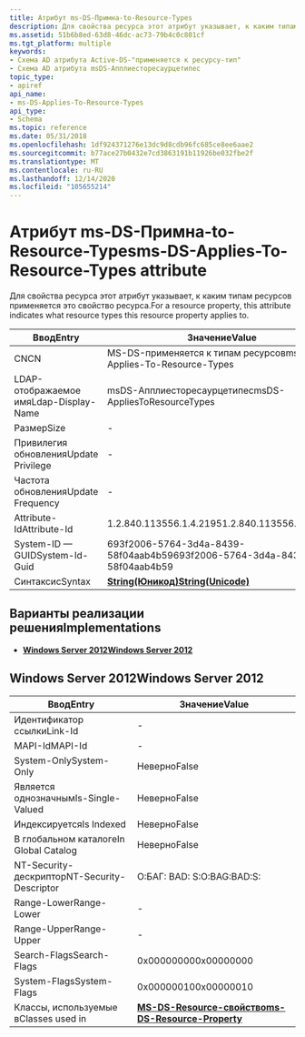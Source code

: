 ```yaml
---
title: Атрибут ms-DS-Примна-to-Resource-Types
description: Для свойства ресурса этот атрибут указывает, к каким типам ресурсов применяется это свойство ресурса.
ms.assetid: 51b6b8ed-63d8-46dc-ac73-79b4c0c801cf
ms.tgt_platform: multiple
keywords:
- Схема AD атрибута Active-DS-"применяется к ресурсу-тип"
- Схема AD атрибута msDS-Апплиесторесаурцетипес
topic_type:
- apiref
api_name:
- ms-DS-Applies-To-Resource-Types
api_type:
- Schema
ms.topic: reference
ms.date: 05/31/2018
ms.openlocfilehash: 1df924371276e13dc9d8cdb96fc685ce8ee6aae2
ms.sourcegitcommit: b77ace27b0432e7cd3863191b11926be032fbe2f
ms.translationtype: MT
ms.contentlocale: ru-RU
ms.lasthandoff: 12/14/2020
ms.locfileid: "105655214"
---
```

# <a name="ms-ds-applies-to-resource-types-attribute"></a><span data-ttu-id="fba6c-105">Атрибут ms-DS-Примна-to-Resource-Types</span><span class="sxs-lookup"><span data-stu-id="fba6c-105">ms-DS-Applies-To-Resource-Types attribute</span></span>

<span data-ttu-id="fba6c-106">Для свойства ресурса этот атрибут указывает, к каким типам ресурсов применяется это свойство ресурса.</span><span class="sxs-lookup"><span data-stu-id="fba6c-106">For a resource property, this attribute indicates what resource types this resource property applies to.</span></span>



| <span data-ttu-id="fba6c-107">Ввод</span><span class="sxs-lookup"><span data-stu-id="fba6c-107">Entry</span></span> | <span data-ttu-id="fba6c-108">Значение</span><span class="sxs-lookup"><span data-stu-id="fba6c-108">Value</span></span> |
|-------------------|---------------------------------------------|
| <span data-ttu-id="fba6c-109">CN</span><span class="sxs-lookup"><span data-stu-id="fba6c-109">CN</span></span>                | <span data-ttu-id="fba6c-110">MS-DS-применяется к типам ресурсов</span><span class="sxs-lookup"><span data-stu-id="fba6c-110">ms-DS-Applies-To-Resource-Types</span></span>             |
| <span data-ttu-id="fba6c-111">LDAP-отображаемое имя</span><span class="sxs-lookup"><span data-stu-id="fba6c-111">Ldap-Display-Name</span></span> | <span data-ttu-id="fba6c-112">msDS-Апплиесторесаурцетипес</span><span class="sxs-lookup"><span data-stu-id="fba6c-112">msDS-AppliesToResourceTypes</span></span>                 |
| <span data-ttu-id="fba6c-113">Размер</span><span class="sxs-lookup"><span data-stu-id="fba6c-113">Size</span></span>              | \-                                          |
| <span data-ttu-id="fba6c-114">Привилегия обновления</span><span class="sxs-lookup"><span data-stu-id="fba6c-114">Update Privilege</span></span>  | \-                                          |
| <span data-ttu-id="fba6c-115">Частота обновления</span><span class="sxs-lookup"><span data-stu-id="fba6c-115">Update Frequency</span></span>  | \-                                          |
| <span data-ttu-id="fba6c-116">Attribute-Id</span><span class="sxs-lookup"><span data-stu-id="fba6c-116">Attribute-Id</span></span>      | <span data-ttu-id="fba6c-117">1.2.840.113556.1.4.2195</span><span class="sxs-lookup"><span data-stu-id="fba6c-117">1.2.840.113556.1.4.2195</span></span>                     |
| <span data-ttu-id="fba6c-118">System-ID — GUID</span><span class="sxs-lookup"><span data-stu-id="fba6c-118">System-Id-Guid</span></span>    | <span data-ttu-id="fba6c-119">693f2006-5764-3d4a-8439-58f04aab4b59</span><span class="sxs-lookup"><span data-stu-id="fba6c-119">693f2006-5764-3d4a-8439-58f04aab4b59</span></span>        |
| <span data-ttu-id="fba6c-120">Синтаксис</span><span class="sxs-lookup"><span data-stu-id="fba6c-120">Syntax</span></span>            | [<span data-ttu-id="fba6c-121">**String(Юникод)**</span><span class="sxs-lookup"><span data-stu-id="fba6c-121">**String(Unicode)**</span></span>](s-string-unicode.md) |



## <a name="implementations"></a><span data-ttu-id="fba6c-122">Варианты реализации решения</span><span class="sxs-lookup"><span data-stu-id="fba6c-122">Implementations</span></span>

-   [<span data-ttu-id="fba6c-123">**Windows Server 2012**</span><span class="sxs-lookup"><span data-stu-id="fba6c-123">**Windows Server 2012**</span></span>](#windows-server-2012)

## <a name="windows-server-2012"></a><span data-ttu-id="fba6c-124">Windows Server 2012</span><span class="sxs-lookup"><span data-stu-id="fba6c-124">Windows Server 2012</span></span>



| <span data-ttu-id="fba6c-125">Ввод</span><span class="sxs-lookup"><span data-stu-id="fba6c-125">Entry</span></span> | <span data-ttu-id="fba6c-126">Значение</span><span class="sxs-lookup"><span data-stu-id="fba6c-126">Value</span></span> |
|------------------------|-----------------------------------------------------------------------|
| <span data-ttu-id="fba6c-127">Идентификатор ссылки</span><span class="sxs-lookup"><span data-stu-id="fba6c-127">Link-Id</span></span>                | \-                                                                    |
| <span data-ttu-id="fba6c-128">MAPI-Id</span><span class="sxs-lookup"><span data-stu-id="fba6c-128">MAPI-Id</span></span>                | \-                                                                    |
| <span data-ttu-id="fba6c-129">System-Only</span><span class="sxs-lookup"><span data-stu-id="fba6c-129">System-Only</span></span>            | <span data-ttu-id="fba6c-130">Неверно</span><span class="sxs-lookup"><span data-stu-id="fba6c-130">False</span></span>                                                                 |
| <span data-ttu-id="fba6c-131">Является однозначным</span><span class="sxs-lookup"><span data-stu-id="fba6c-131">Is-Single-Valued</span></span>       | <span data-ttu-id="fba6c-132">Неверно</span><span class="sxs-lookup"><span data-stu-id="fba6c-132">False</span></span>                                                                 |
| <span data-ttu-id="fba6c-133">Индексируется</span><span class="sxs-lookup"><span data-stu-id="fba6c-133">Is Indexed</span></span>             | <span data-ttu-id="fba6c-134">Неверно</span><span class="sxs-lookup"><span data-stu-id="fba6c-134">False</span></span>                                                                 |
| <span data-ttu-id="fba6c-135">В глобальном каталоге</span><span class="sxs-lookup"><span data-stu-id="fba6c-135">In Global Catalog</span></span>      | <span data-ttu-id="fba6c-136">Неверно</span><span class="sxs-lookup"><span data-stu-id="fba6c-136">False</span></span>                                                                 |
| <span data-ttu-id="fba6c-137">NT-Security-дескриптор</span><span class="sxs-lookup"><span data-stu-id="fba6c-137">NT-Security-Descriptor</span></span> | <span data-ttu-id="fba6c-138">О:БАГ: BAD: S:</span><span class="sxs-lookup"><span data-stu-id="fba6c-138">O:BAG:BAD:S:</span></span>                                                          |
| <span data-ttu-id="fba6c-139">Range-Lower</span><span class="sxs-lookup"><span data-stu-id="fba6c-139">Range-Lower</span></span>            | \-                                                                    |
| <span data-ttu-id="fba6c-140">Range-Upper</span><span class="sxs-lookup"><span data-stu-id="fba6c-140">Range-Upper</span></span>            | \-                                                                    |
| <span data-ttu-id="fba6c-141">Search-Flags</span><span class="sxs-lookup"><span data-stu-id="fba6c-141">Search-Flags</span></span>           | <span data-ttu-id="fba6c-142">0x00000000</span><span class="sxs-lookup"><span data-stu-id="fba6c-142">0x00000000</span></span>                                                            |
| <span data-ttu-id="fba6c-143">System-Flags</span><span class="sxs-lookup"><span data-stu-id="fba6c-143">System-Flags</span></span>           | <span data-ttu-id="fba6c-144">0x00000010</span><span class="sxs-lookup"><span data-stu-id="fba6c-144">0x00000010</span></span>                                                            |
| <span data-ttu-id="fba6c-145">Классы, используемые в</span><span class="sxs-lookup"><span data-stu-id="fba6c-145">Classes used in</span></span>        | [<span data-ttu-id="fba6c-146">**MS-DS-Resource-свойство**</span><span class="sxs-lookup"><span data-stu-id="fba6c-146">**ms-DS-Resource-Property**</span></span>](c-msds-resourceproperty.md)<br/> |



 

 





